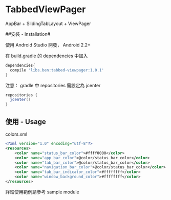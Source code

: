 # TabbedViewPager

AppBar + SlidingTabLayout + ViewPager

##安裝 - Installation#

使用 Android Studio 開發， Android 2.2+

在 build.gradle 的 dependencies 中加入
```gradle
dependencies{
  compile 'libs.ben:tabbed-viewpager:1.0.1'
}
```

注意： gradle 中 repositories 需設定為 jcenter
```gradle
repositories {
  jcenter()
}
```
## 使用 - Usage

colors.xml
```xml
<?xml version="1.0" encoding="utf-8"?>
<resources>
    <color name="status_bar_color">#ffff0000</color>
    <color name="app_bar_color">@color/status_bar_color</color>
    <color name="tab_bar_color">@color/status_bar_color</color>
    <color name="navigation_bar_color">@color/status_bar_color</color>
    <color name="tab_bar_indicator_color">#ffffffff</color>
    <color name="window_background_color">#ffffffff</color>
</resources>
```
詳細使用範例請參考 sample module
